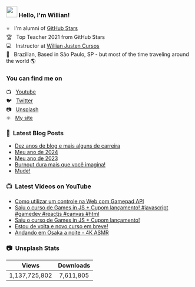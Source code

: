 ### <img src="https://media.giphy.com/media/hvRJCLFzcasrR4ia7z/giphy.gif" width="30px" height="30px"> Hello, I'm Willian!

⭐ &nbsp; I'm alumni of [GitHub Stars](https://stars.github.com/alumni/) <br>
🏆 &nbsp; Top Teacher 2021 from GitHub Stars <br>
💻 &nbsp; Instructor at [Willian Justen Cursos](https://willianjusten.com.br/cursos) <br>
🏡 &nbsp; Brazilian, Based in São Paulo, SP - but most of the time traveling around the world 🌎

### You can find me on

📺 &nbsp; [Youtube](https://www.youtube.com/WillianJustenCursos/?sub_confirmation=1) <br>
🐦 &nbsp; [Twitter](https://twitter.com/Willian_justen) <br>
📷 &nbsp; [Unsplash](https://unsplash.com/@willianjusten) <br>
⚛️ &nbsp; [My site](https://willianjusten.com.br) <br>

### 📕 &nbsp;Latest Blog Posts

<!-- BLOG:START -->
- [Dez anos de blog e mais alguns de carreira](https://willianjusten.com.br/dez-anos-de-blog)
- [Meu ano de 2024](https://willianjusten.com.br/meu-ano-de-2024)
- [Meu ano de 2023](https://willianjusten.com.br/meu-ano-de-2023)
- [Burnout dura mais que você imagina!](https://willianjusten.com.br/burnout-e-o-tempo)
- [Mude!](https://willianjusten.com.br/mude)
<!-- BLOG:END -->

### 📺 &nbsp;Latest Videos on YouTube

<!-- YOUTUBE:START -->
- [Como utilizar um controle na Web com Gamepad API](https://www.youtube.com/watch?v=HmxB-0NAQpM)
- [Saiu o curso de Games in JS + Cupom lançamento! #javascript #gamedev #reactjs #canvas #html](https://www.youtube.com/shorts/5wGvOKN_Vr4)
- [Saiu o curso de Games in JS + Cupom lançamento!](https://www.youtube.com/watch?v=PGpyMM4LjEA)
- [Estou de volta e novo curso em breve!](https://www.youtube.com/watch?v=xrcicnrsCno)
- [Andando em Osaka a noite - 4K ASMR](https://www.youtube.com/watch?v=wkp4hs_i2t4)
<!-- YOUTUBE:END -->

### 📷 &nbsp;Unsplash Stats

<!-- UNSPLASH-STATS:START -->
| **Views**         | **Downloads**        |
|:-----------------:|:--------------------:|
|1,137,725,802   | 7,611,805 |
<!-- UNSPLASH-STATS:END -->
